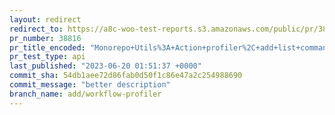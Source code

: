 ```yaml
---
layout: redirect
redirect_to: https://a8c-woo-test-reports.s3.amazonaws.com/public/pr/38816/api/index.html
pr_number: 38816
pr_title_encoded: "Monorepo+Utils%3A+Action+profiler%2C+add+list+command"
pr_test_type: api
last_published: "2023-06-20 01:51:37 +0000"
commit_sha: 54db1aee72d86fab0d50f1c86e47a2c254988690
commit_message: "better description"
branch_name: add/workflow-profiler
---
```

